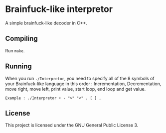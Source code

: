 # Brainfuck-like interpretor

A simple brainfuck-like decoder in C++.

## Compiling

Run ```make```.

## Running

When you run ```./Interpretor```, you need to specify all of the 8 symbols of
your Brainfuck-like language in this order : Incrementation, Decrementation,
move right, move left, print value, start loop, end loop and get value.

```
Example : ./Interpretor + - ">" "<" . [ ] ,
```

## License
This project is licensed under the GNU General Public License 3.
